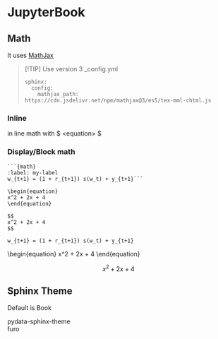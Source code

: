 # JupyterBook

## Math

It uses [MathJax]

> [!TIP] Use version 3 
> _config.yml 
> ```
> sphinx:
>   config:
>     mathjax_path: https://cdn.jsdelivr.net/npm/mathjax@3/es5/tex-mml-chtml.js
> ```



[MathJax]:  https://docs.mathjax.org/en/latest/

### Inline

in line math with \$ \<equation\> \$

### Display/Block math

```
```{math}
:label: my-label
w_{t+1} = (1 + r_{t+1}) s(w_t) + y_{t+1}```

\begin{equation}
x^2 + 2x + 4
\end{equation}

$$
x^2 + 2x + 4
$$

```

```{math}
w_{t+1} = (1 + r_{t+1}) s(w_t) + y_{t+1}
```

\begin{equation}
x^2 + 2x + 4
\end{equation}

$$
x^2 + 2x + 4
$$

## Sphinx Theme

Default is Book

pydata-sphinx-theme\
furo
